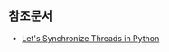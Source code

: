 ## 참조문서
- [Let's Synchronize Threads in Python](https://medium.com/better-programming/synchronization-primitives-in-python-564f89fee732)
